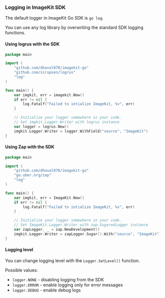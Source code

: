 ### Logging in ImageKit SDK
The default logger in ImageKit Go SDK is `go log`.

You can use any log library by overwriting the standard SDK logging functions.

#### Using logrus with the SDK
```go
package main

import (
	"github.com/dhaval070/imagekit-go"
	"github.com/sirupsen/logrus"
	"log"
)

func main() {
	var imgkit, err = imagekit.New()
	if err != nil {
		log.Fatalf("Failed to intialize ImageKit, %v", err)
	}

	// Initialize your logger somewhere in your code.
	// Set imgkit.Logger.Writer with logrus instance
	var logger = logrus.New()
	imgkit.Logger.Writer = logger.WithField("source", "ImageKit")
}
```

#### Using Zap with the SDK
```go
package main

import (
	"github.com/dhaval070/imagekit-go"
	"go.uber.org/zap"
	"log"
)

func main() {
	var imgkit, err = ImageKit.New()
	if err != nil {
		log.Fatalf("Failed to intialize ImageKit, %v", err)
	}

	// Initialize your logger somewhere in your code.
	// Set ImageKit.Logger.Writer with zap.SugaredLogger instance
	var zapLogger, _ = zap.NewDevelopment()
	imgkit.Logger.Writer = zapLogger.Sugar().With("source", "ImageKit")
}
```

#### Logging level

You can change logging level with the `Logger.SetLevel()` function.

Possible values:
- `logger.NONE`  - disabling logging from the SDK
- `logger.ERROR` - enable logging only for error messages
- `logger.DEBUG` - enable debug logs

